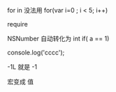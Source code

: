 for in 没法用 for(var i=0 ; i < 5; i++)

require

NSNumber 自动转化为 int
if( a == 1)

console.log('cccc');

-1L 就是 -1

宏变成 值

